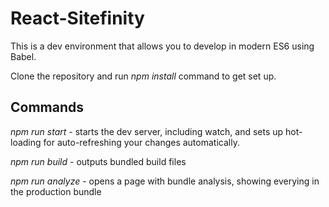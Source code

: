 # React-Sitefinity

This is a dev environment that allows you to develop in modern ES6 using Babel.

Clone the repository and run *npm install* command to get set up.

## Commands
*npm run start* - starts the dev server, including watch, and sets up hot-loading for auto-refreshing your changes automatically.

*npm run build* - outputs bundled build files

*npm run analyze* - opens a page with bundle analysis, showing everying in the production bundle